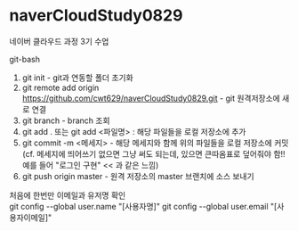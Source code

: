 # naverCloudStudy0829
네이버 클라우드 과정 3기 수업


git-bash  

1. git init - git과 연동할 폴더 초기화
2. git remote add origin https://github.com/cwt629/naverCloudStudy0829.git - git 원격저장소에 새로 연결
3. git branch - branch 조회
4. git add . 또는 git add <파일명> : 해당 파일들을 로컬 저장소에 추가
5. git commit -m <메세지> - 해당 메세지와 함께 위의 파일들을 로컬 저장소에 커밋 (cf. 메세지에 띄어쓰기 없으면 그냥 써도 되는데, 있으면 큰따옴표로 덮어줘야 함!! 예를 들어 "로그인 구현" << 과 같은 느낌)
6. git push origin master - 원격 저장소의 master 브랜치에 소스 보내기
  
처음에 한번만 이메일과 유저명 확인  
git config --global user.name "[사용자명]"
git config --global user.email "[사용자이메일]"
